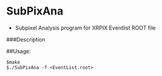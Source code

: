 # SubPixAna

- Subpixel Analysis program for XRPIX Eventlist ROOT file

###Description

##Usage:

```
$make
$./SubPixAna -f <EventList.root>
```
